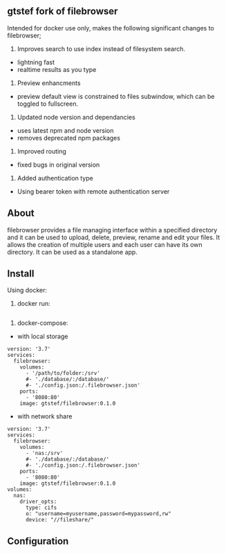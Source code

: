 ## gtstef fork of filebrowser

Intended for docker use only, makes the following significant changes to filebrowser;

 1. Improves search to use index instead of filesystem search.
   - lightning fast
   - realtime results as you type
 1. Preview enhancments
   - preview default view is constrained to files subwindow, which can be toggled to fullscreen.
 1. Updated node version and dependancies
   - uses latest npm and node version
   - removes deprecated npm packages
 1. Improved routing
   - fixed bugs in original version
 1. Added authentication type
   - Using bearer token with remote authentication server

## About

filebrowser provides a file managing interface within a specified directory and it can be used to upload, delete, preview, rename and edit your files. It allows the creation of multiple users and each user can have its own directory. It can be used as a standalone app.

## Install

Using docker:

1. docker run: 

```
```

1. docker-compose:

  - with local storage

```
version: '3.7'
services:
  filebrowser:
    volumes:
      - '/path/to/folder:/srv'
      #- './database/:/database/'
      #- './config.json:/.filebrowser.json'
    ports:
      - '8080:80'
    image: gtstef/filebrowser:0.1.0
```

  - with network share

```
version: '3.7'
services:
  filebrowser:
    volumes:
      - 'nas:/srv'
      #- './database/:/database/' 
      #- './config.json:/.filebrowser.json'
    ports:
      - '8080:80'
    image: gtstef/filebrowser:0.1.0
volumes:
  nas:
    driver_opts:
      type: cifs
      o: "username=myusername,password=mypassword,rw"
      device: "//fileshare/"
```

## Configuration

